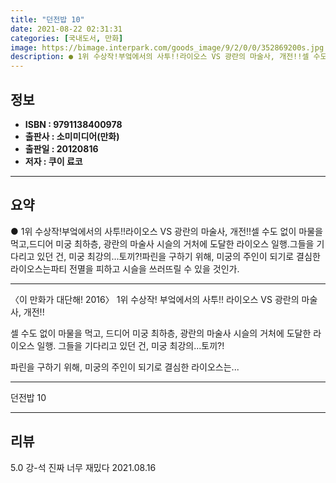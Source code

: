 ```yaml
---
title: "던전밥 10"
date: 2021-08-22 02:31:31
categories: [국내도서, 만화]
image: https://bimage.interpark.com/goods_image/9/2/0/0/352869200s.jpg
description: ● 1위 수상작!부엌에서의 사투!!라이오스 VS 광란의 마술사, 개전!!셀 수도 없이 마물을 먹고,드디어 미궁 최하층, 광란의 마술사 시슬의 거처에 도달한 라이오스 일행.그들을 기다리고 있던 건, 미궁 최강의...토끼?!파린을 구하기 위해, 미궁의 주인이 되기로 결심한 라이오스는파티
---
```


## **정보**

- **ISBN : 9791138400978**
- **출판사 : 소미미디어(만화)**
- **출판일 : 20120816**
- **저자 : 쿠이 료코**

------



## **요약**

●  1위 수상작!부엌에서의 사투!!라이오스 VS 광란의 마술사, 개전!!셀 수도 없이 마물을 먹고,드디어 미궁 최하층, 광란의 마술사 시슬의 거처에 도달한 라이오스 일행.그들을 기다리고 있던 건, 미궁 최강의...토끼?!파린을 구하기 위해, 미궁의 주인이 되기로 결심한 라이오스는파티 전멸을 피하고 시슬을 쓰러뜨릴 수 있을 것인가.

------

〈이 만화가 대단해! 2016〉 1위 수상작!
부엌에서의 사투!!
라이오스 VS 광란의 마술사, 개전!!

셀 수도 없이 마물을 먹고,
드디어 미궁 최하층, 광란의 마술사 시슬의 거처에 도달한 라이오스 일행.
그들을 기다리고 있던 건, 미궁 최강의...토끼?!

파린을 구하기 위해, 미궁의 주인이 되기로 결심한 라이오스는... 

------


던전밥 10 

------


## **리뷰** 

5.0 강-석 진짜 너무 재밌다 2021.08.16 <br/>